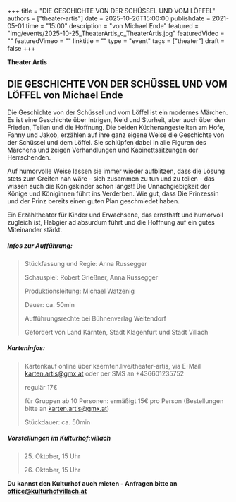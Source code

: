 +++
title = "DIE GESCHICHTE VON DER SCHÜSSEL UND VOM LÖFFEL"
authors = ["theater-artis"]
date = 2025-10-26T15:00:00
publishdate = 2021-05-01
time = "15:00"
description = "von Michael Ende"
featured = "img/events/2025-10-25_TheaterArtis_c_TheaterArtis.jpg"
featuredVideo = ""
featuredVimeo = ""
linktitle = ""
type = "event"
tags = ["theater"]
draft = false
+++


**Theater Artis**

## DIE GESCHICHTE VON DER SCHÜSSEL UND VOM LÖFFEL von Michael Ende

Die Geschichte von der Schüssel und vom Löffel ist ein modernes Märchen. 
Es ist eine Geschichte über Intrigen, Neid und Sturheit, aber auch über den Frieden, Teilen und die Hoffnung. Die beiden Küchenangestellten am Hofe, Fanny und Jakob, erzählen auf ihre ganz eigene Weise die Geschichte von der Schüssel und dem Löffel. Sie schlüpfen dabei in alle Figuren des Märchens und zeigen Verhandlungen und Kabinettssitzungen der Herrschenden. 

Auf humorvolle Weise lassen sie immer wieder aufblitzen, dass die Lösung stets zum Greifen nah wäre - sich zusammen zu tun und zu teilen - das wissen auch die Königskinder schon längst! Die Unnachgiebigkeit der Könige und Königinnen führt ins Verderben. Wie gut, dass Die Prinzessin und der Prinz bereits einen guten Plan geschmiedet haben.

Ein Erzähltheater für Kinder und Erwachsene, das ernsthaft und humorvoll zugleich ist, Habgier ad absurdum führt und die Hoffnung auf ein gutes Miteinander stärkt.

##### Infos zur Aufführung:
>
> Stückfassung und Regie: Anna Russegger
>
> Schauspiel: Robert Grießner, Anna Russegger
>
> Produktionsleitung: Michael Watzenig
>
> Dauer: ca. 50min
>
> Aufführungsrechte bei Bühnenverlag Weitendorf
>
> Gefördert von Land Kärnten, Stadt Klagenfurt und Stadt Villach
>

##### Karteninfos:
>
> Kartenkauf online über kaernten.live/theater-artis, via E-Mail karten.artis@gmx.at oder per SMS an +436601235752
>
> regulär 17€
>
> für Gruppen ab 10 Personen: ermäßigt 15€ pro Person (Bestellungen bitte an karten.artis@gmx.at)
>
> Stückdauer: ca. 50min
>


##### Vorstellungen im Kulturhof:villach
>
> 25. Oktober, 15 Uhr
>
> 26. Oktober, 15 Uhr
>


**Du kannst den Kulturhof auch mieten - Anfragen bitte an office@kulturhofvillach.at**

